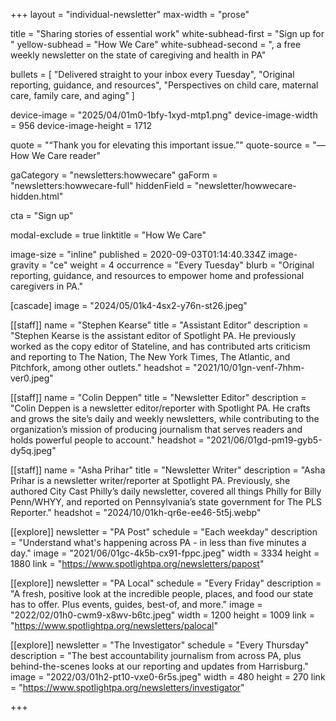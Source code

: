 +++
layout = "individual-newsletter"
max-width = "prose"

title = "Sharing stories of essential work"
white-subhead-first = "Sign up for "
yellow-subhead = "How We Care"
white-subhead-second = ", a free weekly newsletter on the state of caregiving and health in PA"

bullets = [
  "Delivered straight to your inbox every Tuesday",
  "Original reporting, guidance, and resources",
  "Perspectives on child care, maternal care, family care, and aging"
]

device-image = "2025/04/01m0-1bfy-1xyd-mtp1.png"
device-image-width = 956
device-image-height = 1712

quote = "“Thank you for elevating this important issue.”"
quote-source = "— How We Care reader"

gaCategory = "newsletters:howwecare"
gaForm = "newsletters:howwecare-full"
hiddenField = "newsletter/howwecare-hidden.html"

cta = "Sign up"

modal-exclude = true
linktitle = "How We Care"

image-size = "inline"
published = 2020-09-03T01:14:40.334Z
image-gravity = "ce" 
weight = 4
occurrence = "Every Tuesday"
blurb = "Original reporting, guidance, and resources to empower home and professional caregivers in PA."

[cascade] 
image = "2024/05/01k4-4sx2-y76n-st26.jpeg"

[[staff]]
name = "Stephen Kearse"
title = "Assistant Editor"
description = "Stephen Kearse is the assistant editor of Spotlight PA. He previously worked as the copy editor of Stateline, and has contributed arts criticism and reporting to The Nation, The New York Times, The Atlantic, and Pitchfork, among other outlets."
headshot = "2021/10/01gn-venf-7hhm-ver0.jpeg"

[[staff]]
name = "Colin Deppen"
title = "Newsletter Editor"
description = "Colin Deppen is a newsletter editor/reporter with Spotlight PA. He crafts and grows the site’s daily and weekly newsletters, while contributing to the organization’s mission of producing journalism that serves readers and holds powerful people to account."
headshot = "2021/06/01gd-pm19-gyb5-dy5q.jpeg"

[[staff]]
name = "Asha Prihar"
title = "Newsletter Writer"
description = "Asha Prihar is a newsletter writer/reporter at Spotlight PA. Previously, she authored City Cast Philly’s daily newsletter, covered all things Philly for Billy Penn/WHYY, and reported on Pennsylvania’s state government for The PLS Reporter."
headshot = "2024/10/01kh-qr6e-ee46-5t5j.webp"

[[explore]]
newsletter = "PA Post"
schedule = "Each weekday"
description = "Understand what's happening across PA - in less than five minutes a day."
image = "2021/06/01gc-4k5b-cx91-fppc.jpeg"
width = 3334
height = 1880
link = "https://www.spotlightpa.org/newsletters/papost"

[[explore]]
newsletter = "PA Local"
schedule = "Every Friday"
description = "A fresh, positive look at the incredible people, places, and food our state has to offer. Plus events, guides, best-of, and more."
image = "2022/02/01h0-cwm9-x8wv-b6tc.jpeg"
width = 1200
height = 1009
link = "https://www.spotlightpa.org/newsletters/palocal"

[[explore]]
newsletter = "The Investigator"
schedule = "Every Thursday"
description = "The best accountability journalism from across PA, plus behind-the-scenes looks at our reporting and updates from Harrisburg."
image = "2022/03/01h2-pt10-vxe0-6r5s.jpeg"
width = 480
height = 270
link = "https://www.spotlightpa.org/newsletters/investigator"

+++

